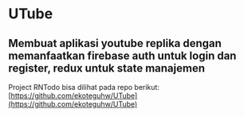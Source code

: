 # UTube

## Membuat aplikasi youtube replika dengan memanfaatkan firebase auth untuk login dan register, redux untuk state manajemen

Project RNTodo bisa dilihat pada repo berikut: [https://github.com/ekoteguhw/UTube](https://github.com/ekoteguhw/UTube)
